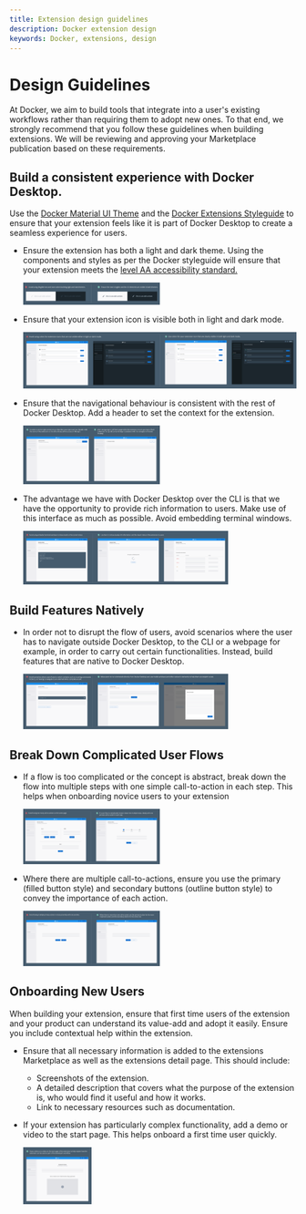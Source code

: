 ```yaml
---
title: Extension design guidelines
description: Docker extension design
keywords: Docker, extensions, design
---
```


# Design Guidelines

At Docker, we aim to build tools that integrate into a user's existing workflows rather than requiring them to adopt new ones. To that end, we strongly recommend that you follow these guidelines when building extensions. We will be reviewing and approving your Marketplace publication based on these requirements.


## Build a consistent experience with Docker Desktop.
Use the [Docker Material UI Theme](https://www.npmjs.com/package/@docker/docker-mui-theme) and the [Docker Extensions Styleguide](https://www.figma.com/file/U7pLWfEf6IQKUHLhdateBI/Docker-Design-Guidelines?node-id=1%3A28771) to ensure that your extension feels like it is part of Docker Desktop to create a seamless experience for users.

- Ensure the extension has both a light and dark theme. Using the components and styles as per the Docker styleguide will ensure that your extension meets the [level AA accessibility standard.](https://www.w3.org/WAI/WCAG2AA-Conformance)

  <img src="images/light_dark_mode.png" width="50%" height="50%">


- Ensure that your extension icon is visible both in light and dark mode.

  <img src="images/icon_colors.png" >


- Ensure that the navigational behaviour is consistent with the rest of Docker Desktop. Add a header to set the context for the extension.

  <img src="images/header.png" width="50%" height="50%">


- The advantage we have with Docker Desktop over the CLI is that we have the opportunity to provide rich information to users. Make use of this interface as much as possible. Avoid embedding terminal windows.

  <img src="images/terminal_window.png" width="75%" height="75%" />


## Build Features Natively

- In order not to disrupt the flow of users, avoid scenarios where the user has to navigate outside Docker Desktop, to the CLI or a webpage for example, in order to carry out certain functionalities. Instead, build features that are native to Docker Desktop.

  <img src="images/switch_context.png" width="75%" height="75%" />


## Break Down Complicated User Flows

- If a flow is too complicated or the concept is abstract, break down the flow into multiple steps with one simple call-to-action in each step. This helps when onboarding novice users to your extension

  <img src="images/complicated_flows.png" width="50%" height="50%" />


- Where there are multiple call-to-actions, ensure you use the primary (filled button style) and secondary buttons (outline button style) to convey the importance of each action. 

  <img src="images/cta.png" width="50%" height="50%" />


## Onboarding New Users

When building your extension, ensure that first time users of the extension and your product can understand its value-add and adopt it easily. Ensure you include contextual help within the extension.

- Ensure that all necessary information is added to the extensions Marketplace as well as the extensions detail page. This should include:
    - Screenshots of the extension.
    - A detailed description that covers what the purpose of the extension is, who would find it useful and how it works.
    - Link to necessary resources such as documentation.


    
- If your extension has particularly complex functionality, add a demo or video to the start page. This helps onboard a first time user quickly.

  <img src="images/start_page.png" width="25%" height="25%" />
